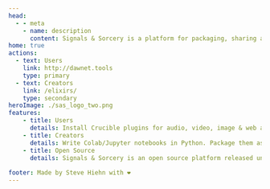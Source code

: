 ```yaml
---
head:
  - - meta
    - name: description
      content: Signals & Sorcery is a platform for packaging, sharing and consuming machine learning operations. Extend applications with self-hosted AI operations. 
home: true 
actions:
  - text: Users
    link: http://dawnet.tools
    type: primary
  - text: Creators
    link: /elixirs/
    type: secondary
heroImage: ./sas_logo_two.png 
features:
    - title: Users
      details: Install Crucible plugins for audio, video, image & web apps. Find AI Elixirs and run them anywhere there is a GPU!
    - title: Creators
      details: Write Colab/Jupyter notebooks in Python. Package them as AI Elixirs, and expose them to Crucible plugins!
    - title: Open Source 
      details: Signals & Sorcery is an open source platform released under the GPL-3.0 license.
    
footer: Made by Steve Hiehn with ❤️
---
```

